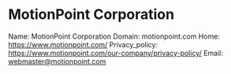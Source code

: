 
# MotionPoint Corporation

Name: MotionPoint Corporation
Domain: motionpoint.com
Home: https://www.motionpoint.com/
Privacy_policy: https://www.motionpoint.com/our-company/privacy-policy/
Email: webmaster@motionpoint.com
